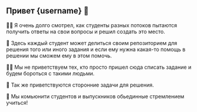 ## Привет {username} 👋

🙋‍♀️ Я очень долго смотрел, как студенты разных потоков пытаются получить ответы на свои вопросы и решил создать это место.

🌈 Здесь каждый студент может делиться своим репозиторием для решения того или иного задания и если ему нужна какая-то помощь в решении
    мы сможем ему в этом помочь.
    
👩‍💻 Мы не приветствуем тех, кто просто пришел сюда списать задание и будем бороться с такими людьми.

🍿 Так же приветствуются сторонние задачи для решения.

🧙 Мы комьюнити студентов и выпускников обьединные стремлением учиться!
